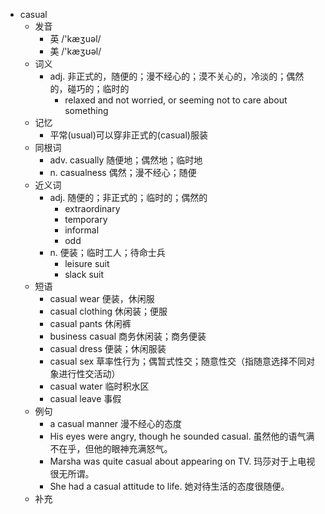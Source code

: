 - casual
  - 发音
    - 英 /'kæʒuəl/
    - 美 /'kæʒʊəl/
  - 词义
    - adj. 非正式的，随便的；漫不经心的；漠不关心的，冷淡的；偶然的，碰巧的；临时的
      - relaxed and not worried, or seeming not to care about something
  - 记忆
    - 平常(usual)可以穿非正式的(casual)服装
  - 同根词
    - adv. casually 随便地；偶然地；临时地
    - n. casualness 偶然；漫不经心；随便
  - 近义词
    - adj. 随便的；非正式的；临时的；偶然的
      - extraordinary
      - temporary
      - informal
      - odd
    - n. 便装；临时工人；待命士兵
      - leisure suit
      - slack suit
  - 短语
    - casual wear 便装，休闲服
    - casual clothing 休闲装；便服
    - casual pants 休闲裤
    - business casual 商务休闲装；商务便装
    - casual dress 便装；休闲服装
    - casual sex 草率性行为；偶暂式性交；随意性交（指随意选择不同对象进行性交活动）
    - casual water 临时积水区
    - casual leave 事假
  - 例句
    - a casual manner 漫不经心的态度
    - His eyes were angry, though he sounded casual. 虽然他的语气满不在乎，但他的眼神充满怒气。
    - Marsha was quite casual about appearing on TV. 玛莎对于上电视很无所谓。
    - She had a casual attitude to life. 她对待生活的态度很随便。
  - 补充